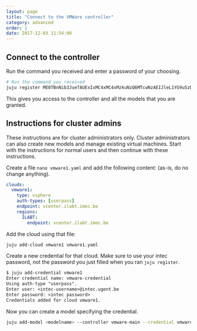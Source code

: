 ```yaml
---
layout: page
title: "Connect to the VMWare controller"
category: advanced
order: 1
date: 2017-12-03 11:54:00
---
```


## Connect to the controller

Run the command you received and enter a password of your choosing.

```bash
# Run the command you received
juju register ME0TBnNib3JueTAUExIxMC4xMC4xMzkuNzQ6MTcwNzAEIJleL1YG9u5zDbUetT2YXJYGEfrTSLtMuwmngJReTPawEwt2bXdhcmUtbWFpbgAA
```

This gives you access to the controller and all the models that you are granted.

## Instructions for cluster admins

These instructions are for cluster administrators only. Cluster administrators can also create new models and manage existing virtual machines. Start with the instructions for normal users and then continue with these instructions.

Create a file `nano vmware1.yaml` and add the following content: (as-is, do no change anything).

```yaml
clouds:
  vmware1:
    type: vsphere
    auth-types: [userpass]
    endpoint: vcenter.ilabt.imec.be
    regions:
      ILABT:
        endpoint: vcenter.ilabt.imec.be
```

Add the cloud using that file:

```bash
juju add-cloud vmware1 vmware1.yaml
```

Create a new credential for that cloud. Make sure to use your intec password, not the password you just filled when you ran `juju register`.

```txt
$ juju add-credential vmware1
Enter credential name: vmware-credential
Using auth-type "userpass".
Enter user: <intec-username>@intec.ugent.be
Enter password: <intec password>
Credentials added for cloud vmware1.
```

Now you can create a model specifying the credential.

```bash
juju add-model <modelname> --controller vmware-main --credential vmware-credential
```
